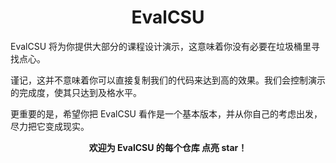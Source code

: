 <h1 align="center">EvalCSU</h1>

EvalCSU 将为你提供大部分的课程设计演示，这意味着你没有必要在垃圾桶里寻找点心。

谨记，这并不意味着你可以直接复制我们的代码来达到高的效果。我们会控制演示的完成度，使其只达到及格水平。

更重要的是，希望你把 EvalCSU 看作是一个基本版本，并从你自己的考虑出发，尽力把它变成现实。

<p align="center"><b>欢迎为 EvalCSU 的每个仓库 点亮 star！</b></p>

